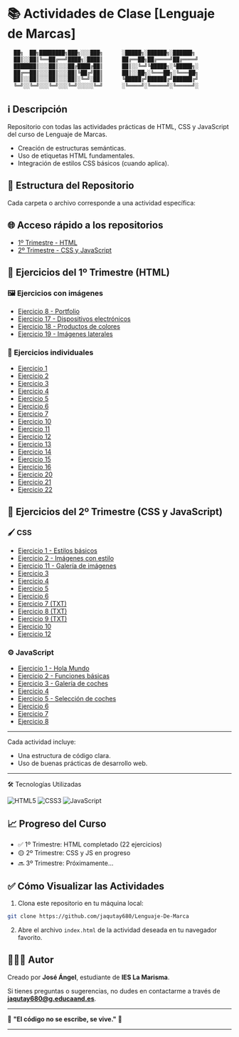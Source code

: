 # 📚 Actividades de Clase [Lenguaje de Marcas]

```html
  ██╗  ██╗████████╗███╗░░░███╗      ░█████╗░██████╗░██████╗
  ██║░░██║╚══██╔══╝████╗░████║      ██╔══██╗██╔════╝██╔════╝
  ███████║░░░██║░░░██╔████╔██║      ██║░░╚═╝╚█████╗░╚█████╗░
  ██╔══██║░░░██║░░░██║╚██╔╝██║      ██║░░██╗░╚═══██╗░╚═══██╗
  ██║░░██║░░░██║░░░██║░╚═╝░██║      ╚█████╔╝██████╔╝██████╔╝
  ╚═╝░░╚═╝░░░╚═╝░░░╚═╝░░░░░╚═╝      ░╚════╝░╚═════╝░╚═════╝░
```
## ℹ️ Descripción
Repositorio con todas las actividades prácticas de HTML, CSS y JavaScript del curso de Lenguaje de Marcas.

- Creación de estructuras semánticas.
- Uso de etiquetas HTML fundamentales.
- Integración de estilos CSS básicos (cuando aplica).

## 🔗 Estructura del Repositorio

Cada carpeta o archivo corresponde a una actividad específica:
## 🌐 Acceso rápido a los repositorios
- [1º Trimestre - HTML](https://github.com/jaqutay680/Lenguaje-De-Marca/tree/main/1%C2%BATRIMESTRE)
- [2º Trimestre - CSS y JavaScript](https://github.com/jaqutay680/Lenguaje-De-Marca/tree/main/2%C2%BATRIMESTRE)

## 📂 Ejercicios del 1º Trimestre (HTML)

### 🖼️ Ejercicios con imágenes
- [Ejercicio 8 - Portfolio](https://github.com/jaqutay680/Lenguaje-De-Marca/tree/main/1%C2%BATRIMESTRE/Ejercicio8)
- [Ejercicio 17 - Dispositivos electrónicos](https://github.com/jaqutay680/Lenguaje-De-Marca/tree/main/1%C2%BATRIMESTRE/ejercicio17)
- [Ejercicio 18 - Productos de colores](https://github.com/jaqutay680/Lenguaje-De-Marca/tree/main/1%C2%BATRIMESTRE/ejercicio18)
- [Ejercicio 19 - Imágenes laterales](https://github.com/jaqutay680/Lenguaje-De-Marca/tree/main/1%C2%BATRIMESTRE/ejercicio19)

### 📄 Ejercicios individuales
- [Ejercicio 1](https://github.com/jaqutay680/Lenguaje-De-Marca/blob/main/1%C2%BATRIMESTRE/ejercicio1.html)
- [Ejercicio 2](https://github.com/jaqutay680/Lenguaje-De-Marca/blob/main/1%C2%BATRIMESTRE/ejercicio2.html)
- [Ejercicio 3](https://github.com/jaqutay680/Lenguaje-De-Marca/blob/main/1%C2%BATRIMESTRE/ejercicio3.html)
- [Ejercicio 4](https://github.com/jaqutay680/Lenguaje-De-Marca/blob/main/1%C2%BATRIMESTRE/ejercicio4.html)
- [Ejercicio 5](https://github.com/jaqutay680/Lenguaje-De-Marca/blob/main/1%C2%BATRIMESTRE/ejercicio5.html)
- [Ejercicio 6](https://github.com/jaqutay680/Lenguaje-De-Marca/blob/main/1%C2%BATRIMESTRE/ejercicio6.html)
- [Ejercicio 7](https://github.com/jaqutay680/Lenguaje-De-Marca/blob/main/1%C2%BATRIMESTRE/ejercicio7.html)
- [Ejercicio 10](https://github.com/jaqutay680/Lenguaje-De-Marca/blob/main/1%C2%BATRIMESTRE/ejercicio10.html)
- [Ejercicio 11](https://github.com/jaqutay680/Lenguaje-De-Marca/blob/main/1%C2%BATRIMESTRE/ejercicio11.html)
- [Ejercicio 12](https://github.com/jaqutay680/Lenguaje-De-Marca/blob/main/1%C2%BATRIMESTRE/ejercicio12.html)
- [Ejercicio 13](https://github.com/jaqutay680/Lenguaje-De-Marca/blob/main/1%C2%BATRIMESTRE/ejercicio13.html)
- [Ejercicio 14](https://github.com/jaqutay680/Lenguaje-De-Marca/blob/main/1%C2%BATRIMESTRE/ejercicio14.html)
- [Ejercicio 15](https://github.com/jaqutay680/Lenguaje-De-Marca/blob/main/1%C2%BATRIMESTRE/ejercicio15.html)
- [Ejercicio 16](https://github.com/jaqutay680/Lenguaje-De-Marca/blob/main/1%C2%BATRIMESTRE/ejercicio16.html)
- [Ejercicio 20](https://github.com/jaqutay680/Lenguaje-De-Marca/blob/main/1%C2%BATRIMESTRE/ejercicio20.html)
- [Ejercicio 21](https://github.com/jaqutay680/Lenguaje-De-Marca/blob/main/1%C2%BATRIMESTRE/ejercicio21.html)
- [Ejercicio 22](https://github.com/jaqutay680/Lenguaje-De-Marca/blob/main/1%C2%BATRIMESTRE/ejercicio22.html)

## 📂 Ejercicios del 2º Trimestre (CSS y JavaScript)

### 🖌️ CSS
- [Ejercicio 1 - Estilos básicos](https://github.com/jaqutay680/Lenguaje-De-Marca/tree/main/2%C2%BATRIMESTRE/CSS/ejercicio1)
- [Ejercicio 2 - Imágenes con estilo](https://github.com/jaqutay680/Lenguaje-De-Marca/tree/main/2%C2%BATRIMESTRE/CSS/ejercicio2)
- [Ejercicio 11 - Galería de imágenes](https://github.com/jaqutay680/Lenguaje-De-Marca/tree/main/2%C2%BATRIMESTRE/CSS/ejercicio11)
- [Ejercicio 3](https://github.com/jaqutay680/Lenguaje-De-Marca/blob/main/2%C2%BATRIMESTRE/CSS/ejercicio3.html)
- [Ejercicio 4](https://github.com/jaqutay680/Lenguaje-De-Marca/blob/main/2%C2%BATRIMESTRE/CSS/ejercicio4.html)
- [Ejercicio 5](https://github.com/jaqutay680/Lenguaje-De-Marca/blob/main/2%C2%BATRIMESTRE/CSS/ejercicio5.html)
- [Ejercicio 6](https://github.com/jaqutay680/Lenguaje-De-Marca/blob/main/2%C2%BATRIMESTRE/CSS/ejercicio6.html)
- [Ejercicio 7 (TXT)](https://github.com/jaqutay680/Lenguaje-De-Marca/blob/main/2%C2%BATRIMESTRE/CSS/ejercicio7.txt)
- [Ejercicio 8 (TXT)](https://github.com/jaqutay680/Lenguaje-De-Marca/blob/main/2%C2%BATRIMESTRE/CSS/ejercicio8.txt)
- [Ejercicio 9 (TXT)](https://github.com/jaqutay680/Lenguaje-De-Marca/blob/main/2%C2%BATRIMESTRE/CSS/ejercicio9.txt)
- [Ejercicio 10](https://github.com/jaqutay680/Lenguaje-De-Marca/blob/main/2%C2%BATRIMESTRE/CSS/ejercicio10.html)
- [Ejercicio 12](https://github.com/jaqutay680/Lenguaje-De-Marca/blob/main/2%C2%BATRIMESTRE/CSS/ejercicio12.html)

### ⚙️ JavaScript
- [Ejercicio 1 - Hola Mundo](https://github.com/jaqutay680/Lenguaje-De-Marca/tree/main/2%C2%BATRIMESTRE/JavaScript/ejercicio1)
- [Ejercicio 2 - Funciones básicas](https://github.com/jaqutay680/Lenguaje-De-Marca/tree/main/2%C2%BATRIMESTRE/JavaScript/ejercicio2)
- [Ejercicio 3 - Galería de coches](https://github.com/jaqutay680/Lenguaje-De-Marca/tree/main/2%C2%BATRIMESTRE/JavaScript/ejercicio3)
- [Ejercicio 4](https://github.com/jaqutay680/Lenguaje-De-Marca/tree/main/2%C2%BATRIMESTRE/JavaScript/ejercicio4)
- [Ejercicio 5 - Selección de coches](https://github.com/jaqutay680/Lenguaje-De-Marca/tree/main/2%C2%BATRIMESTRE/JavaScript/ejercicio5)
- [Ejercicio 6](https://github.com/jaqutay680/Lenguaje-De-Marca/tree/main/2%C2%BATRIMESTRE/JavaScript/ejercicio6)
- [Ejercicio 7](https://github.com/jaqutay680/Lenguaje-De-Marca/tree/main/2%C2%BATRIMESTRE/JavaScript/ejercicio7)
- [Ejercicio 8](https://github.com/jaqutay680/Lenguaje-De-Marca/tree/main/2%C2%BATRIMESTRE/JavaScript/ejercicio8)
--------------------------------------------------------------------------
Cada actividad incluye:
- Una estructura de código clara.
- Uso de buenas prácticas de desarrollo web.
--------------------------------------------------------------------------
🛠️ Tecnologías Utilizadas
<p align="left"> <img src="https://img.shields.io/badge/HTML5-E34F26?style=for-the-badge&logo=html5&logoColor=white" alt="HTML5"> <img src="https://img.shields.io/badge/CSS3-1572B6?style=for-the-badge&logo=css3&logoColor=white" alt="CSS3"> <img src="https://img.shields.io/badge/JavaScript-F7DF1E?style=for-the-badge&logo=javascript&logoColor=black" alt="JavaScript"> </p> 

## 📈 Progreso del Curso
- ✅ 1º Trimestre: HTML completado (22 ejercicios)
- 🟡 2º Trimestre: CSS y JS en progreso
- 🔜 3º Trimestre: Próximamente...

## ✅ Cómo Visualizar las Actividades

1. Clona este repositorio en tu máquina local:

```bash
git clone https://github.com/jaqutay680/Lenguaje-De-Marca
```

2. Abre el archivo `index.html` de la actividad deseada en tu navegador favorito.

## 👨🏼‍💻 Autor
Creado por **José Ángel**, estudiante de **IES La Marisma**.

Si tienes preguntas o sugerencias, no dudes en contactarme a través de **jaqutay680@g.educaand.es**.

--------------------------------------------------------------------------

💪 **"El código no se escribe, se vive."** 💪

--------------------------------------------------------------------------
